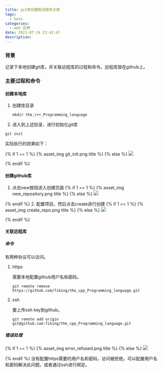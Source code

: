 ```yaml
---
title: git库创建和远程库关联
tags:
  - hexo
categories:
  - web 应用
date: 2021-07-24 23:42:47
description:
---
```


 <!-- more -->

### 背景

  记录下本地创建git库，并关联远程库的过程和命令。远程库放在github上。

### 主要过程和命令

#### 创建本地库

1. 创建库目录

   ```shell
   mkdir the_c++_Programming_language
   ```

2.  进入到上述目录，进行初始化git库

   ```
   git init
   ```

  实际执行的效果如下：

  {% if 1 == 1 %} 
      {% asset_img git_init.png title %}
  {% else %}
      ![](I:\Blogs\fiking\source\_posts\git库创建和远程库关联\git_init.png)

  {% endif %}

#### 创建github库

1. 点击new按钮进入创建页面
{% if 1 == 1 %} 
    {% asset_img new_repository.png title %}
{% else %}
    ![](I:\Blogs\fiking\source\_posts\git库创建和远程库关联\new_repository.png)

{% endif %}
2. 配置项目，然后点击create进行创建
{% if 1 == 1 %} 
    {% asset_img create_repo.png title %}
{% else %}
    ![](I:\Blogs\fiking\source\_posts\git库创建和远程库关联\create_repo.png)

{% endif %}

#### 关联远程库

##### 命令

  有两种协议可以访问。

1. https

   需要本地配置github用户名和密码。

   ```shell
   git remote remove https://github.com/fiking/the_cpp_Programming_language.git
   ```

   

2. ssh

   要上传ssh key到github。

   ```shell
   git remote add origin git@github.com:fiking/the_cpp_Programming_language.git
   ```

##### 错误处理
{% if 1 == 1 %} 
    {% asset_img error_refused.png title %}
{% else %}
    ![](I:\Blogs\fiking\source\_posts\git库创建和远程库关联\error_refused.png)

{% endif %}
没有配置https需要的用户名和密码，访问被拒绝。可以配置用户名和密码解决此问题。或者通过ssh进行绑定。
